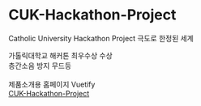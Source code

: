 # CUK-Hackathon-Project
Catholic University Hackathon Project 극도로 한정된 세계  

가톨릭대학교 해커톤 최우수상 수상  
층간소음 방지 무드등  
<br>
제품소개용 홈페이지 Vuetify  
[CUK-Hackathon-Project](https://unruffled-euclid-597f4d.netlify.app/)
